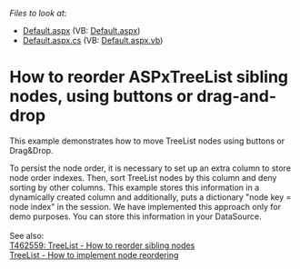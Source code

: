 <!-- default file list -->
*Files to look at*:

* [Default.aspx](./CS/WebSite/Default.aspx) (VB: [Default.aspx](./VB/WebSite/Default.aspx))
* [Default.aspx.cs](./CS/WebSite/Default.aspx.cs) (VB: [Default.aspx.vb](./VB/WebSite/Default.aspx.vb))
<!-- default file list end -->
# How to reorder ASPxTreeList sibling nodes, using buttons or drag-and-drop


<p>This example demonstrates how to move TreeList nodes using buttons or Drag&Drop.</p>
<p>To persist the node order, it is necessary to set up an extra column to store node order indexes. Then, sort TreeList nodes by this column and deny sorting by other columns. This example stores this information in a dynamically created column and additionally, puts a dictionary "node key = node index" in the session. We have implemented this approach only for demo purposes. You can store this information in your DataSource.<br><br>See also: <br><a href="https://www.devexpress.com/Support/Center/p/T462559">T462559: TreeList - How to reorder sibling nodes</a><br><a href="https://www.devexpress.com/Support/Center/Example/Details/T450346">TreeList - How to implement node reordering</a> </p>

<br/>


